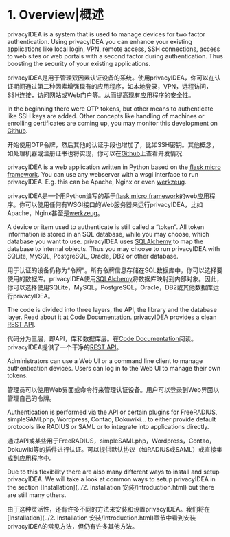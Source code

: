 # 1. Overview|概述

privacyIDEA is a system that is used to manage devices for two factor authentication. Using privacyIDEA you can enhance your existing applications like local login, VPN, remote access, SSH connections, access to web sites or web portals with a second factor during authentication. Thus boosting the security of your existing applications.

privacyIDEA是用于管理双因素认证设备的系统。使用privacyIDEA，你可以在认证期间通过第二种因素增强现有的应用程序，如本地登录，VPN，远程访问，SSH连接，访问网站或Web门户等。从而提高现有应用程序的安全性。

In the beginning there were OTP tokens, but other means to authenticate like SSH keys are added. Other concepts like handling of machines or enrolling certificates are coming up, you may monitor this development on [Github](https://github.com/privacyidea/privacyidea).

开始使用OTP令牌，然后其他的认证手段也增加了，比如SSH密钥。其他概念，如处理机器或注册证书也将实现，你可以在[Github](https://github.com/privacyidea/privacyidea)上查看开发情况.

privacyIDEA is a web application written in Python based on the [flask micro framework](http://flask.pocoo.org/). You can use any webserver with a wsgi interface to run privacyIDEA. E.g. this can be Apache, Nginx or even [werkzeug](http://werkzeug.pocoo.org/).

privacyIDEA是一个用Python编写的基于[flask micro framework](http://flask.pocoo.org/)的web应用程序。你可以使用任何有WSGI接口的Web服务器来运行privacyIDEA，比如Apache，Nginx甚至是[werkzeug](http://werkzeug.pocoo.org/)。

A device or item used to authenticate is still called a “token”. All token information is stored in an SQL database, while you may choose, which database you want to use. privacyIDEA uses [SQLAlchemy](http://www.sqlalchemy.org/) to map the database to internal objects. Thus you may choose to run privacyIDEA with SQLite, MySQL, PostgreSQL, Oracle, DB2 or other database.

用于认证的设备仍称为“令牌”。所有令牌信息存储在SQL数据库中，你可以选择要使用的数据库。privacyIDEA使用[SQLAlchemy](http://www.sqlalchemy.org/)将数据库映射到内部对象。因此，你可以选择使用SQLite，MySQL，PostgreSQL，Oracle，DB2或其他数据库运行privacyIDEA。

The code is divided into three layers, the API, the library and the database layer. Read about it at [Code Documentation](http://privacyidea.readthedocs.io/en/latest/modules/index.html#code-docu). privacyIDEA provides a clean [REST API](http://privacyidea.readthedocs.io/en/latest/modules/api.html#rest-api).

代码分为三层，即API，库和数据库层。在[Code Documentation](http://privacyidea.readthedocs.io/en/latest/modules/index.html#code-docu)阅读。privacyIDEA提供了一个干净的[REST API](http://privacyidea.readthedocs.io/en/latest/modules/api.html#rest-api)。

Administrators can use a Web UI or a command line client to manage authentication devices. Users can log in to the Web UI to manage their own tokens.

管理员可以使用Web界面或命令行来管理认证设备。用户可以登录到Web界面以管理自己的令牌。

Authentication is performed via the API or certain plugins for FreeRADIUS, simpleSAMLphp, Wordpress, Contao, Dokuwiki... to either provide default protocols like RADIUS or SAML or to integrate into applications directly.

通过API或某些用于FreeRADIUS，simpleSAMLphp，Wordpress，Contao，Dokuwiki等的插件进行认证。可以提供默认协议（如RADIUS或SAML）或直接集成到应用程序中。

Due to this flexibility there are also many different ways to install and setup privacyIDEA. We will take a look at common ways to setup privacyIDEA in the section [Installation](../2. Installation 安装/Introduction.html) but there are still many others.

由于这种灵活性，还有许多不同的方法来安装和设置privacyIDEA。我们将在[Installation](../2. Installation 安装/Introduction.html)章节中看到安装privacyIDEA的常见方法，但仍有许多其他方法。